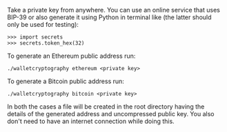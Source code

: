 Take a private key from anywhere. You can use an online service that uses BIP-39 or also generate it using Python in terminal like (the latter should only be used for testing):

```
>>> import secrets
>>> secrets.token_hex(32)
```

To generate an Ethereum public address run:

```
./walletcryptography ethereum <private key>
```

To generate a Bitcoin public address run:

```
./walletcryptography bitcoin <private key>
```

In both the cases a file will be created in the root directory having the details of the generated address and uncompressed public key. You also don't need to have an internet connection while doing this.
